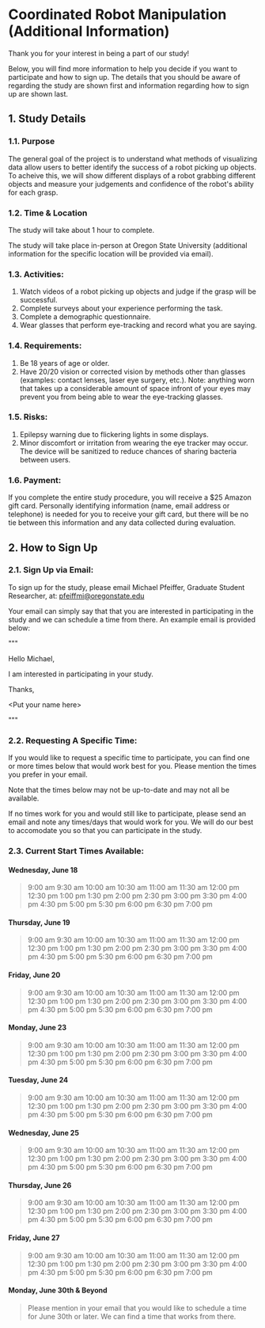 # Coordinated Robot Manipulation (Additional Information)

Thank you for your interest in being a part of our study! 

Below, you will find more information to help you decide if you want to participate and how to sign up. The details that you should be aware of regarding the study are shown first and information regarding how to sign up are shown last.



## 1. Study Details

### 1.1. Purpose

The general goal of the project is to understand what methods of visualizing data allow users to better identify the success of a robot picking up objects. To acheive this, we will show different displays of a robot grabbing different objects and measure your judgements and confidence of the robot's ability for each grasp.

### 1.2. Time & Location

The study will take about 1 hour to complete. 

The study will take place in-person at Oregon State University (additional information for the specific location will be provided via email).

### 1.3. Activities:

1. Watch videos of a robot picking up objects and judge if the grasp will be successful.
2. Complete surveys about your experience performing the task.
3. Complete a demographic questionnaire.
4. Wear glasses that perform eye-tracking and record what you are saying. 

### 1.4. Requirements:

1. Be 18 years of age or older.
2. Have 20/20 vision or corrected vision by methods other than glasses (examples: contact lenses, laser eye surgery, etc.). Note: anything worn that takes up a considerable amount of space infront of your eyes may prevent you from being able to wear the eye-tracking glasses.

### 1.5. Risks:

1. Epilepsy warning due to flickering lights in some displays.
2. Minor discomfort or irritation from wearing the eye tracker may occur. The device will be sanitized to reduce chances of sharing bacteria between users.

### 1.6. Payment: 
If you complete the entire study procedure, you will receive a $25 Amazon gift card. Personally identifying information (name, email address or telephone) is needed for you to receive your gift card, but there will be no tie between this information and any data collected during evaluation.



## 2. How to Sign Up

### 2.1. Sign Up via Email:

To sign up for the study, please email Michael Pfeiffer, Graduate Student Researcher, at: pfeiffmi@oregonstate.edu

Your email can simply say that that you are interested in participating in the study and we can schedule a time from there. An example email is provided below:

"""

Hello Michael,

I am interested in participating in your study.

Thanks,

\<Put your name here\>

"""

### 2.2. Requesting A Specific Time:

If you would like to request a specific time to participate, you can find one or more times below that would work best for you. Please mention the times you prefer in your email. 

Note that the times below may not be up-to-date and may not all be available.

If no times work for you and would still like to participate, please send an email and note any times/days that would work for you. We will do our best to accomodate you so that you can participate in the study.

### 2.3. Current Start Times Available:

#### Wednesday, June 18

> 9:00 am
> 9:30 am
> 10:00 am
> 10:30 am
> 11:00 am
> 11:30 am
> 12:00 pm
> 12:30 pm
> 1:00 pm
> 1:30 pm
> 2:00 pm
> 2:30 pm
> 3:00 pm
> 3:30 pm
> 4:00 pm
> 4:30 pm
> 5:00 pm
> 5:30 pm
> 6:00 pm
> 6:30 pm
> 7:00 pm

#### Thursday, June 19

> 9:00 am
> 9:30 am
> 10:00 am
> 10:30 am
> 11:00 am
> 11:30 am
> 12:00 pm
> 12:30 pm
> 1:00 pm
> 1:30 pm
> 2:00 pm
> 2:30 pm
> 3:00 pm
> 3:30 pm
> 4:00 pm
> 4:30 pm
> 5:00 pm
> 5:30 pm
> 6:00 pm
> 6:30 pm
> 7:00 pm

#### Friday, June 20

> 9:00 am
> 9:30 am
> 10:00 am
> 10:30 am
> 11:00 am
> 11:30 am
> 12:00 pm
> 12:30 pm
> 1:00 pm
> 1:30 pm
> 2:00 pm
> 2:30 pm
> 3:00 pm
> 3:30 pm
> 4:00 pm
> 4:30 pm
> 5:00 pm
> 5:30 pm
> 6:00 pm
> 6:30 pm
> 7:00 pm

#### Monday, June 23

> 9:00 am
> 9:30 am
> 10:00 am
> 10:30 am
> 11:00 am
> 11:30 am
> 12:00 pm
> 12:30 pm
> 1:00 pm
> 1:30 pm
> 2:00 pm
> 2:30 pm
> 3:00 pm
> 3:30 pm
> 4:00 pm
> 4:30 pm
> 5:00 pm
> 5:30 pm
> 6:00 pm
> 6:30 pm
> 7:00 pm

#### Tuesday, June 24

> 9:00 am
> 9:30 am
> 10:00 am
> 10:30 am
> 11:00 am
> 11:30 am
> 12:00 pm
> 12:30 pm
> 1:00 pm
> 1:30 pm
> 2:00 pm
> 2:30 pm
> 3:00 pm
> 3:30 pm
> 4:00 pm
> 4:30 pm
> 5:00 pm
> 5:30 pm
> 6:00 pm
> 6:30 pm
> 7:00 pm

#### Wednesday, June 25

> 9:00 am
> 9:30 am
> 10:00 am
> 10:30 am
> 11:00 am
> 11:30 am
> 12:00 pm
> 12:30 pm
> 1:00 pm
> 1:30 pm
> 2:00 pm
> 2:30 pm
> 3:00 pm
> 3:30 pm
> 4:00 pm
> 4:30 pm
> 5:00 pm
> 5:30 pm
> 6:00 pm
> 6:30 pm
> 7:00 pm

#### Thursday, June 26

> 9:00 am
> 9:30 am
> 10:00 am
> 10:30 am
> 11:00 am
> 11:30 am
> 12:00 pm
> 12:30 pm
> 1:00 pm
> 1:30 pm
> 2:00 pm
> 2:30 pm
> 3:00 pm
> 3:30 pm
> 4:00 pm
> 4:30 pm
> 5:00 pm
> 5:30 pm
> 6:00 pm
> 6:30 pm
> 7:00 pm

#### Friday, June 27

> 9:00 am
> 9:30 am
> 10:00 am
> 10:30 am
> 11:00 am
> 11:30 am
> 12:00 pm
> 12:30 pm
> 1:00 pm
> 1:30 pm
> 2:00 pm
> 2:30 pm
> 3:00 pm
> 3:30 pm
> 4:00 pm
> 4:30 pm
> 5:00 pm
> 5:30 pm
> 6:00 pm
> 6:30 pm
> 7:00 pm

#### Monday, June 30th & Beyond

> Please mention in your email that you would like to schedule a time for June 30th or later. We can find a time that works from there.
